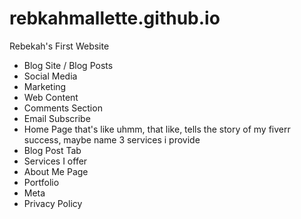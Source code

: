 # rebkahmallette.github.io
Rebekah's First Website

- Blog Site / Blog Posts
- Social Media
- Marketing
- Web Content
- Comments Section
- Email Subscribe
- Home Page that's like uhmm, that like, tells the story of my fiverr success, maybe name 3 services i provide
- Blog Post Tab
- Services I offer
- About Me Page
- Portfolio
- Meta
- Privacy Policy

